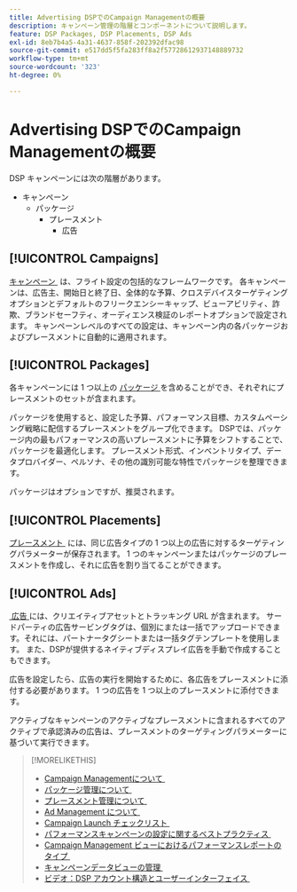 ```yaml
---
title: Advertising DSPでのCampaign Managementの概要
description: キャンペーン管理の階層とコンポーネントについて説明します。
feature: DSP Packages, DSP Placements, DSP Ads
exl-id: 8eb7b4a5-4a31-4637-858f-202392dfac98
source-git-commit: e517dd5f5fa283ff8a2f57728612937148889732
workflow-type: tm+mt
source-wordcount: '323'
ht-degree: 0%

---
```


# Advertising DSPでのCampaign Managementの概要

DSP キャンペーンには次の階層があります。

* キャンペーン
   * パッケージ
      * プレースメント
         * 広告
<!-- Do clients think in terms of insertion orders? If yes, then work in the following info.:
In Advertising DSP, an insertion order is represented as a campaign, and line items are represented as packages. Each package includes placements, which can use different strategies and tactics to deliver the line item requirements.
-->

## [!UICONTROL Campaigns]

[&#x200B; キャンペーン &#x200B;](/help/dsp/campaign-management/campaigns/campaign-about.md) は、フライト設定の包括的なフレームワークです。 各キャンペーンは、広告主、開始日と終了日、全体的な予算、クロスデバイスターゲティングオプションとデフォルトのフリークエンシーキャップ、ビューアビリティ、詐欺、ブランドセーフティ、オーディエンス検証のレポートオプションで設定されます。 キャンペーンレベルのすべての設定は、キャンペーン内の各パッケージおよびプレースメントに自動的に適用されます。

## [!UICONTROL Packages]

各キャンペーンには 1 つ以上の [&#x200B; パッケージ &#x200B;](/help/dsp/campaign-management/packages/package-about.md) を含めることができ、それぞれにプレースメントのセットが含まれます。

パッケージを使用すると、設定した予算、パフォーマンス目標、カスタムペーシング戦略に配信するプレースメントをグループ化できます。 DSPでは、パッケージ内の最もパフォーマンスの高いプレースメントに予算をシフトすることで、パッケージを最適化します。 プレースメント形式、インベントリタイプ、データプロバイダー、ペルソナ、その他の識別可能な特性でパッケージを整理できます。

パッケージはオプションですが、推奨されます。

## [!UICONTROL Placements]

[&#x200B; プレースメント &#x200B;](/help/dsp/campaign-management/placements/placement-about.md) には、同じ広告タイプの 1 つ以上の広告に対するターゲティングパラメーターが保存されます。 1 つのキャンペーンまたはパッケージのプレースメントを作成し、それに広告を割り当てることができます。

## [!UICONTROL Ads]

[&#x200B; 広告 &#x200B;](/help/dsp/campaign-management/ads/ad-about.md) には、クリエイティブアセットとトラッキング URL が含まれます。 サードパーティの広告サービングタグは、個別にまたは一括でアップロードできます。それには、パートナータグシートまたは一括タグテンプレートを使用します。 また、DSPが提供するネイティブディスプレイ広告を手動で作成することもできます。

広告を設定したら、広告の実行を開始するために、各広告をプレースメントに添付する必要があります。 1 つの広告を 1 つ以上のプレースメントに添付できます。

アクティブなキャンペーンのアクティブなプレースメントに含まれるすべてのアクティブで承認済みの広告は、プレースメントのターゲティングパラメーターに基づいて実行できます。

>[!MORELIKETHIS]
>
>* [Campaign Managementについて &#x200B;](/help/dsp/campaign-management/campaigns/campaign-about.md)
>* [&#x200B; パッケージ管理について &#x200B;](/help/dsp/campaign-management/packages/package-about.md)
>* [&#x200B; プレースメント管理について &#x200B;](/help/dsp/campaign-management/placements/placement-about.md)
>* [Ad Management について &#x200B;](/help/dsp/campaign-management/ads/ad-about.md)
>* [Campaign Launch チェックリスト &#x200B;](/help/dsp/campaign-management/campaign-launch-checklist.md)
>* [&#x200B; パフォーマンスキャンペーンの設定に関するベストプラクティス &#x200B;](/help/dsp/optimization/campaign-best-practices-performance.md)
>* [Campaign Management ビューにおけるパフォーマンスレポートのタイプ &#x200B;](/help/dsp/campaign-management/reports/campaign-reports-about.md)
>* [&#x200B; キャンペーンデータビューの管理 &#x200B;](/help/dsp/campaign-management/reports/campaign-data-views-manage.md)
>* [&#x200B; ビデオ：DSP アカウント構造とユーザーインターフェイス &#x200B;](https://experienceleague.adobe.com/docs/advertising-learn/tutorials/dsp/ui.html?lang=ja)
